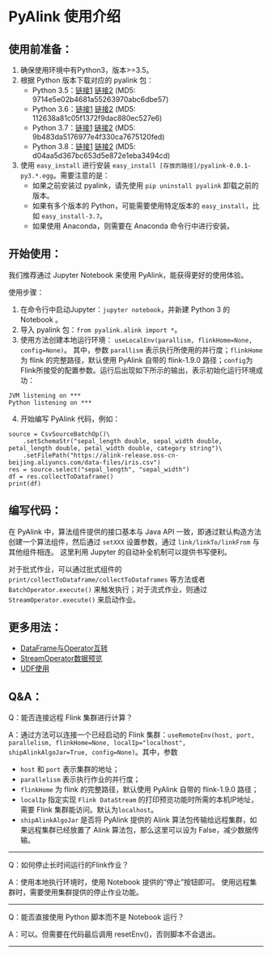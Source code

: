 PyAlink 使用介绍
===============


使用前准备：
---------

1. 确保使用环境中有Python3，版本>=3.5。
2. 根据 Python 版本下载对应的 pyalink 包： 
      - Python 3.5：[链接1](https://alink-release.oss-cn-beijing.aliyuncs.com/v1.0.1/pyalink-1.0.1_flink_1.9.0_scala_2.11-py3.5.egg) [链接2](https://github.com/alibaba/Alink/releases/download/v1.0.1/pyalink-1.0.1_flink_1.9.0_scala_2.11-py3.5.egg) (MD5: 9714e5e02b4681a55263970abc6dbe57)
      - Python 3.6：[链接1](https://alink-release.oss-cn-beijing.aliyuncs.com/v1.0.1/pyalink-1.0.1_flink_1.9.0_scala_2.11-py3.6.egg) [链接2](https://github.com/alibaba/Alink/releases/download/v1.0.1/pyalink-1.0.1_flink_1.9.0_scala_2.11-py3.6.egg) (MD5: 112638a81c05f1372f9dac880ec527e6)
      - Python 3.7：[链接1](https://alink-release.oss-cn-beijing.aliyuncs.com/v1.0.1/pyalink-1.0.1_flink_1.9.0_scala_2.11-py3.7.egg) [链接2](https://github.com/alibaba/Alink/releases/download/v1.0.1/pyalink-1.0.1_flink_1.9.0_scala_2.11-py3.7.egg) (MD5: 9b483da5176977e4f330ca7675120fed)
      - Python 3.8：[链接1](https://alink-release.oss-cn-beijing.aliyuncs.com/v1.0.1/pyalink-1.0.1_flink_1.9.0_scala_2.11-py3.8.egg) [链接2](https://github.com/alibaba/Alink/releases/download/v1.0.1/pyalink-1.0.1_flink_1.9.0_scala_2.11-py3.8.egg) (MD5: d04aa5d367bc653d5e872e1eba3494cd)
3. 使用 ```easy_install``` 进行安装 ```easy_install [存放的路径]/pyalink-0.0.1-py3.*.egg```。需要注意的是：
    * 如果之前安装过 pyalink，请先使用 ```pip uninstall pyalink``` 卸载之前的版本。
    * 如果有多个版本的 Python，可能需要使用特定版本的 ```easy_install```，比如 ```easy_install-3.7```。
    * 如果使用 Anaconda，则需要在 Anaconda 命令行中进行安装。

开始使用：
-------
我们推荐通过 Jupyter Notebook 来使用 PyAlink，能获得更好的使用体验。

使用步骤：
1. 在命令行中启动Jupyter：```jupyter notebook```，并新建 Python 3 的 Notebook 。
2. 导入 pyalink 包：```from pyalink.alink import *```。
3. 使用方法创建本地运行环境：
```useLocalEnv(parallism, flinkHome=None, config=None)```。
其中，参数 ```parallism``` 表示执行所使用的并行度；```flinkHome``` 为 flink 的完整路径，默认使用 PyAlink 自带的 flink-1.9.0 路径；```config```为Flink所接受的配置参数。运行后出现如下所示的输出，表示初始化运行环境成功：
```
JVM listening on ***
Python listening on ***
```
4. 开始编写 PyAlink 代码，例如：
```
source = CsvSourceBatchOp()\
    .setSchemaStr("sepal_length double, sepal_width double, petal_length double, petal_width double, category string")\
    .setFilePath("https://alink-release.oss-cn-beijing.aliyuncs.com/data-files/iris.csv")
res = source.select("sepal_length", "sepal_width")
df = res.collectToDataframe()
print(df)
```

编写代码：
------
在 PyAlink 中，算法组件提供的接口基本与 Java API 一致，即通过默认构造方法创建一个算法组件，然后通过 ```setXXX``` 设置参数，通过 ```link/linkTo/linkFrom``` 与其他组件相连。
这里利用 Jupyter 的自动补全机制可以提供书写便利。

对于批式作业，可以通过批式组件的 ```print/collectToDataframe/collectToDataframes``` 等方法或者 ```BatchOperator.execute()``` 来触发执行；对于流式作业，则通过 ```StreamOperator.execute()``` 来启动作业。



更多用法：
------
  - [DataFrame与Operator互转](pyalink-dataframe.md)
  - [StreamOperator数据预览](pyalink-stream-operator-preview.md)
  - [UDF使用](pyalink-udf.md)


Q&A：
----
Q：能否连接远程 Flink 集群进行计算？

A：通过方法可以连接一个已经启动的 Flink 集群：```useRemoteEnv(host, port, parallelism, flinkHome=None, localIp="localhost", shipAlinkAlgoJar=True, config=None)```。其中，参数
  - ```host``` 和 ```port``` 表示集群的地址；
  - ```parallelism``` 表示执行作业的并行度；
  - ```flinkHome``` 为 flink 的完整路径，默认使用 PyAlink 自带的 flink-1.9.0 路径；
  - ```localIp``` 指定实现 ```Flink DataStream``` 的打印预览功能时所需的本机IP地址，需要 Flink 集群能访问。默认为```localhost```。
  - ```shipAlinkAlgoJar``` 是否将 PyAlink 提供的 Alink 算法包传输给远程集群，如果远程集群已经放置了 Alink 算法包，那么这里可以设为 False，减少数据传输。

-----

Q：如何停止长时间运行的Flink作业？

A：使用本地执行环境时，使用 Notebook 提供的“停止”按钮即可。
使用远程集群时，需要使用集群提供的停止作业功能。

-----

Q：能否直接使用 Python 脚本而不是 Notebook 运行？

A：可以。但需要在代码最后调用 resetEnv()，否则脚本不会退出。

-----

